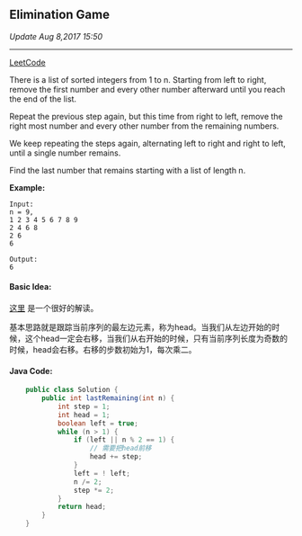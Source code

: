 ## Elimination Game
_Update Aug 8,2017  15:50_

---
[LeetCode](https://leetcode.com/problems/elimination-game/description/)

There is a list of sorted integers from 1 to n. Starting from left to right, remove the first number and every other number afterward until you reach the end of the list.

Repeat the previous step again, but this time from right to left, remove the right most number and every other number from the remaining numbers.

We keep repeating the steps again, alternating left to right and right to left, until a single number remains.

Find the last number that remains starting with a list of length n.

**Example:**

    Input:
    n = 9,
    1 2 3 4 5 6 7 8 9
    2 4 6 8
    2 6
    6
    
    Output:
    6
    
#### Basic Idea:
[这里](https://discuss.leetcode.com/topic/59293/java-easiest-solution-o-logn-with-explanation) 是一个很好的解读。

基本思路就是跟踪当前序列的最左边元素，称为head。当我们从左边开始的时候，这个head一定会右移，当我们从右开始的时候，只有当前序列长度为奇数的时候，head会右移。右移的步数初始为1，每次乘二。

#### Java Code:
```java
    public class Solution {
        public int lastRemaining(int n) {
            int step = 1;
            int head = 1;
            boolean left = true;
            while (n > 1) {
                if (left || n % 2 == 1) {
                    // 需要把head前移
                    head += step;
                }
                left = ! left;
                n /= 2;
                step *= 2;
            }
            return head;
        }
    }
```